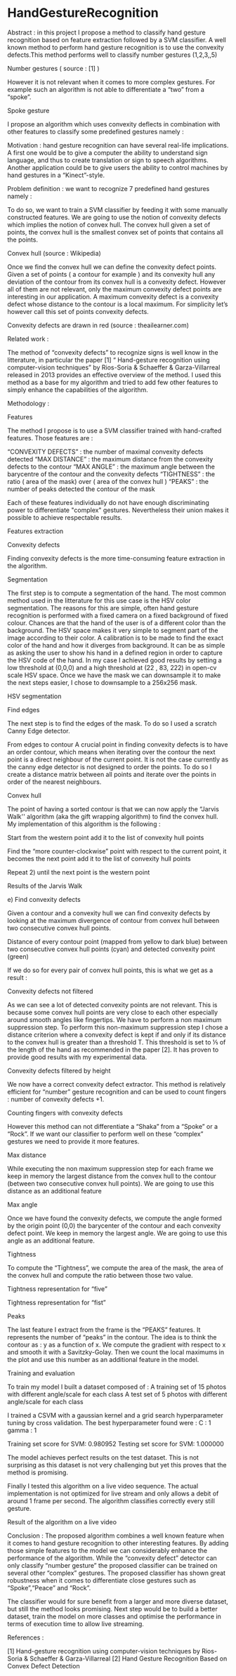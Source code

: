 # HandGestureRecognition



Abstract : in this project I propose a method to classify hand gesture recognition based on feature extraction followed by a SVM classifier. A well known method to perform hand gesture recognition is to use the convexity defects.This method performs well to classify number gestures (1,2,3,,5) 

Number gestures  ( source : [1] )

However it is not relevant when it comes to more complex gestures. For example such an algorithm is not able to differentiate a “two” from a “spoke”.


Spoke gesture

I propose an algorithm which uses convexity deflects in combination with other features to classify some predefined gestures namely : 


Motivation : hand gesture recognition can have several real-life implications. A first one would be to give a computer the ability to understand sign language, and thus to create translation or sign to speech algorithms. Another application could be to give users the ability to control machines by hand gestures in a “Kinect”-style.






Problem definition : we want to recognize 7 predefined hand gestures namely : 



To do so, we want to train a SVM classifier by feeding it with some manually constructed features. 
We are going to use the notion of convexity defects which implies the notion of convex hull.
The convex hull given a set of points, the convex hull is the smallest convex set of points that contains all the points.


Convex hull (source : Wikipedia)

Once we find the convex hull we can define the convexity defect points. Given a set of points ( a contour for example ) and its convexity hull any deviation of the contour from its convex hull is a convexity defect. However all of them are not relevant, only the maximum  convexity defect points are interesting in our application. A maximum  convexity defect is a convexity defect whose distance to the contour is a local maximum. For simplicity let’s however call this set of points convexity defects.


Convexity defects are drawn in red (source : theailearner.com)


Related work :

The method of  “convexity defects” to recognize signs is well know in the litterature, in particular the paper [1] “ Hand-gesture recognition using computer-vision techniques” by Rios-Soria & Schaeffer & Garza-Villarreal released in 2013 provides an effective overview of the method. I used this method as a base for my algorithm and tried to add few other features to simply enhance the capabilities of the algorithm.

Methodology : 

Features

The method I propose is to use a SVM classifier trained with hand-crafted features.
Those features are : 

“CONVEXITY DEFECTS” : the number of maximal convexity defects detected
“MAX DISTANCE” : the maximum distance from the convexity defects to the contour
“MAX ANGLE” : the maximum angle between the barycentre of the contour and the convexity defects
“TIGHTNESS” : the ratio ( area of the mask) over ( area of the convex hull )
“PEAKS” : the number of peaks detected the contour of the mask


Each of these features individually do not have enough discriminating power to differentiate "complex" gestures. Nevertheless their union makes it possible to achieve respectable results.




Features extraction 

Convexity defects 

Finding convexity defects is the more time-consuming feature extraction in the algorithm.

Segmentation

The first step is to compute a segmentation of the hand. The most common method used in the litterature for this use case is the HSV color segmentation. The reasons for this are simple, often hand gesture recognition is performed with a fixed camera on a fixed background of fixed colour. Chances are that the hand of the user is of a different color than the background. The HSV space makes it very simple to segment part of the image according to their color. A calibration is to be made to find the exact color of the hand and how it diverges from background. It can be as simple as asking the user to show his hand in a defined region in order to capture the HSV code of the hand. In my case I achieved good results by setting a low threshold at (0,0,0) and a high threshold at (22 , 83, 222) in open-cv scale HSV space. Once we have the mask we can downsample it to make the next steps easier, I chose to downsample to a 256x256 mask.


HSV segmentation

Find edges

The next step is to find the edges of the mask. To do so I used a scratch Canny Edge detector.



From edges to contour
A crucial point in finding convexity defects is to have an order contour, which means when iterating over the contour the next point is a direct neighbour of the current point. It is not the case currently as the canny edge detector is not designed to order the points. To do so I create a distance matrix between all points and iterate over the points in order of the nearest neighbours.


Convex hull

The point of having a sorted contour is that we can now apply the “Jarvis Walk'' algorithm (aka the gift wrapping algorithm) to find the convex hull. My implementation of this algorithm is the following :
 
 Start from the western point add it to the list of convexity hull points

Find the “more counter-clockwise” point with respect to the current point, it becomes the next point add it to the list of convexity hull points

Repeat 2) until the next point is the western point


Results of the Jarvis Walk

e) Find convexity defects

Given a contour and a convexity hull we can find convexity defects by looking at the maximum divergence of contour from convex hull between two consecutive convex hull points.


Distance of every contour point (mapped from yellow to dark blue) between two consecutive convex hull points (cyan) and detected convexity point (green)


 If we do so for every pair of convex hull points, this is what we get as a result : 

Convexity defects not filtered

As we can see a lot of detected convexity points are not relevant. This is because some convex hull points are very close to each other especially around  smooth angles like fingertips. We have to perform a non maximum suppression step. To perform this non-maximum suppression step I chose a distance criterion where a convexity defect is kept if and only if its distance to the convex hull is greater than a threshold T. This threshold is set to ⅕ of the length of the hand as recommended in the paper [2]. It has proven to provide good results with my experimental data.


Convexity defects filtered by height

We now have a correct convexity defect extractor.
This method is relatively efficient for “number” gesture recognition and can be used to count fingers : number of convexity defects +1.






Counting fingers with convexity defects

However this method can not differentiate a “Shaka” from a “Spoke” or a “Rock”. If we want our classifier to perform well on these “complex” gestures we need to provide it more features.

Max distance 

While executing the non maximum suppression step for each frame we keep in memory the largest distance from the convex hull to the contour (between two consecutive convex hull points). We are going to use this distance as an additional feature

Max angle
 
Once we have found the convexity defects, we compute the angle formed by the origin point (0,0) the barycenter of the contour and each convexity defect point. We keep in memory the largest angle. We are going to use this angle as an additional feature.

Tightness 

To compute the “Tightness”, we compute the area of the mask, the area of the convex hull and compute the ratio between those two value.

Tightness representation for “five”

Tightness representation for “fist”

Peaks

The last feature I extract from the frame is the “PEAKS” features. It represents the number of “peaks” in the contour. The idea is to think the contour as : y as a function of x. We compute the gradient with respect to x and smooth it with a Savitzky-Golay. Then we count the local maximums in the plot and use this number as an additional feature in the model.






Training and evaluation

To train my model I built a dataset composed of :
A training set of 15 photos with different angle/scale for each class
A test set of 5 photos with different angle/scale for each class

I trained a CSVM with a gaussian kernel and a grid search hyperparameter tuning by cross validation. The best hyperparameter found were : 
C : 1
gamma : 1

Training set score for SVM: 0.980952
Testing  set score for SVM: 1.000000

The model achieves perfect results on the test dataset. This is not surprising as this dataset is not very challenging but yet this proves that the method is promising. 

Finally I tested this algorithm on a live video sequence. The actual implementation is not optimized for live stream and only allows a debit of around 1 frame per second.
The algorithm classifies correctly every still gesture. 






Result of the algorithm on a live video



Conclusion :
The proposed algorithm combines a well known feature when it comes to hand gesture recognition to other interesting features. By adding those simple features to the model we can considerably enhance the performance of the algorithm. While the “convexity defect” detector can only classify “number gesture” the proposed classifier can be trained on several other “complex” gestures. The proposed classifier has shown great robustness when it comes to differentiate close gestures such as “Spoke”,“Peace” and “Rock”.

The classifier would for sure benefit from a larger and more diverse dataset, but still the method looks promising. Next step would be to build a better dataset, train the model on more classes and optimise the performance in terms of execution time to allow live streaming.

References :

[1]  Hand-gesture recognition using computer-vision techniques by Rios-Soria & Schaeffer & Garza-Villarreal
[2] Hand Gesture Recognition Based on Convex Defect Detection

